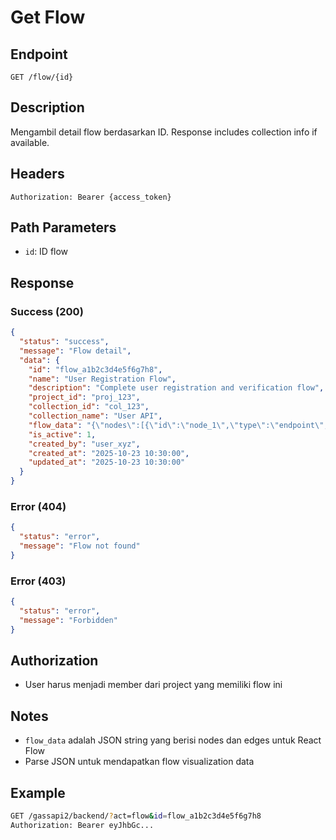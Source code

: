 # Get Flow

## Endpoint
`GET /flow/{id}`

## Description
Mengambil detail flow berdasarkan ID. Response includes collection info if available.

## Headers
```
Authorization: Bearer {access_token}
```

## Path Parameters
- `id`: ID flow

## Response
### Success (200)
```json
{
  "status": "success",
  "message": "Flow detail",
  "data": {
    "id": "flow_a1b2c3d4e5f6g7h8",
    "name": "User Registration Flow",
    "description": "Complete user registration and verification flow",
    "project_id": "proj_123",
    "collection_id": "col_123",
    "collection_name": "User API",
    "flow_data": "{\"nodes\":[{\"id\":\"node_1\",\"type\":\"endpoint\",\"data\":{\"endpoint_id\":\"ep_register\"},\"position\":{\"x\":100,\"y\":100}}],\"edges\":[{\"id\":\"edge_1\",\"source\":\"node_1\",\"target\":\"node_2\"}]}",
    "is_active": 1,
    "created_by": "user_xyz",
    "created_at": "2025-10-23 10:30:00",
    "updated_at": "2025-10-23 10:30:00"
  }
}
```

### Error (404)
```json
{
  "status": "error",
  "message": "Flow not found"
}
```

### Error (403)
```json
{
  "status": "error",
  "message": "Forbidden"
}
```

## Authorization
- User harus menjadi member dari project yang memiliki flow ini

## Notes
- `flow_data` adalah JSON string yang berisi nodes dan edges untuk React Flow
- Parse JSON untuk mendapatkan flow visualization data

## Example
```bash
GET /gassapi2/backend/?act=flow&id=flow_a1b2c3d4e5f6g7h8
Authorization: Bearer eyJhbGc...
```
